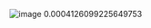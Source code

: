 ![image](https://github.com/user-attachments/assets/a0568148-aa51-4173-89ce-50c2052a2877)
0.0004126099225649753
